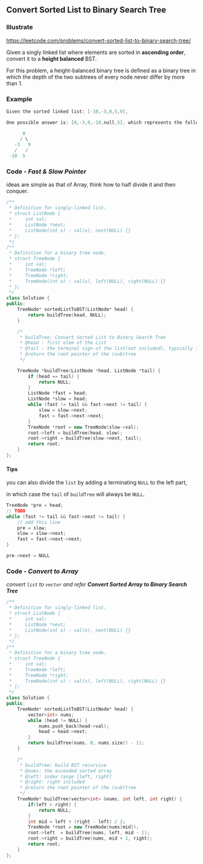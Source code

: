 ## Convert Sorted List to Binary Search Tree
### Illustrate
<https://leetcode.com/problems/convert-sorted-list-to-binary-search-tree/>

Given a singly linked list where elements are sorted in **ascending order**, convert it to a **height balanced** BST.

For this problem, a height-balanced binary tree is defined as a binary tree in which the depth of the two subtrees of every node never differ by more than 1.

### Example
```c
Given the sorted linked list: [-10,-3,0,5,9],

One possible answer is: [0,-3,9,-10,null,5], which represents the following height balanced BST:

      0
     / \
   -3   9
   /   /
 -10  5
```

### Code - _Fast & Slow Pointer_
ideas are simple as that of Array, think how to half divide it and then conquer.

```c++
/**
 * Definition for singly-linked list.
 * struct ListNode {
 *     int val;
 *     ListNode *next;
 *     ListNode(int x) : val(x), next(NULL) {}
 * };
 */
/**
 * Definition for a binary tree node.
 * struct TreeNode {
 *     int val;
 *     TreeNode *left;
 *     TreeNode *right;
 *     TreeNode(int x) : val(x), left(NULL), right(NULL) {}
 * };
 */
class Solution {
public:
    TreeNode* sortedListToBST(ListNode* head) {
        return buildTree(head, NULL);
    }

    /*
     * buildTree: Convert Sorted List to Binary Search Tree
     * @head : first elem of the List
     * @tail : the terminal sign of the list(not included), typically is NULL
     * @return the root pointer of the (sub)tree
     */

    TreeNode *buildTree(ListNode *head, ListNode *tail) {
        if (head == tail) {
            return NULL;
        }
        ListNode *fast = head;
        ListNode *slow = head;
        while (fast != tail && fast->next != tail) {
            slow = slow->next;
            fast = fast->next->next;
        }
        TreeNode *root = new TreeNode(slow->val);
        root->left = buildTree(head, slow);
        root->right = buildTree(slow->next, tail);
        return root;
    }
};
```

#### Tips
you can also divide the `list` by adding a terminating `NULL` to the left part,

in which case the `tail` of `buildTree` will always be `NULL`.

```c++
TreeNode *pre = head;
// TODO
while (fast != tail && fast->next != tail) {
    // add this line
    pre = slow;
    slow = slow->next;
    fast = fast->next->next;
}

pre->next = NULL
```

### Code - _Convert to Array_

_convert `list` to `vector` and refer **Convert Sorted Array to Binary Search Tree**_

```c++
/**
 * Definition for singly-linked list.
 * struct ListNode {
 *     int val;
 *     ListNode *next;
 *     ListNode(int x) : val(x), next(NULL) {}
 * };
 */
/**
 * Definition for a binary tree node.
 * struct TreeNode {
 *     int val;
 *     TreeNode *left;
 *     TreeNode *right;
 *     TreeNode(int x) : val(x), left(NULL), right(NULL) {}
 * };
 */
class Solution {
public:
    TreeNode* sortedListToBST(ListNode* head) {
        vector<int> nums;
        while (head != NULL) {
            nums.push_back(head->val);
            head = head->next;
        }
        return buildTree(nums, 0, nums.size() - 1);
    }

    /*
     * buildTree: build BST recursive
     * @nums: the ascended sorted array
     * @left: index range [left, right]
     * @right: right included
     * @return the root pointer of the (sub)tree
     */
    TreeNode* buildTree(vector<int> &nums, int left, int right) {
        if(left > right) {
            return NULL;
        }
        int mid = left + (right - left) / 2;
        TreeNode *root = new TreeNode(nums[mid]);
        root->left  = buildTree(nums, left, mid - 1);
        root->right = buildTree(nums, mid + 1, right);
        return root;
    }
};
```